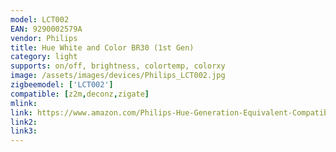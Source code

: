 ```yaml
---
model: LCT002
EAN: 9290002579A
vendor: Philips
title: Hue White and Color BR30 (1st Gen)
category: light
supports: on/off, brightness, colortemp, colorxy
image: /assets/images/devices/Philips_LCT002.jpg
zigbeemodel: ['LCT002']
compatible: [z2m,deconz,zigate]
mlink: 
link: https://www.amazon.com/Philips-Hue-Generation-Equivalent-Compatible/dp/B00HNLQQ7K
link2: 
link3: 
---
```

